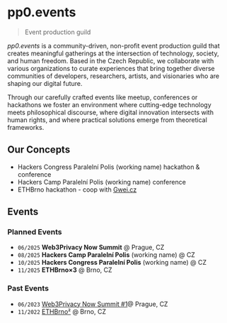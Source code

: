 # pp0.events

> Event production guild

*pp0.events* is a community-driven, non-profit event production guild that creates meaningful gatherings at the intersection of technology, society, and human freedom. Based in the Czech Republic, we collaborate with various organizations to curate experiences that bring together diverse communities of developers, researchers, artists, and visionaries who are shaping our digital future.

Through our carefully crafted events like meetup, conferences or hackathons we foster an environment where cutting-edge technology meets philosophical discourse, where digital innovation intersects with human rights, and where practical solutions emerge from theoretical frameworks.

## Our Concepts
-  Hackers Congress Paralelní Polis (working name) hackathon & conference
-  Hackers Camp Paralelní Polis (working name) conference
-  ETHBrno hackathon - coop with [Gwei.cz](https://gwei.cz)

## Events
### Planned Events

- `06/2025` **Web3Privacy Now Summit** @ Prague, CZ
- `08/2025` **Hackers Camp Paralelní Polis** (working name) @ CZ
- `10/2025` **Hackers Congress Paralelní Polis** (working name) @ CZ
- `11/2025` **ETHBrno×3** @ Brno, CZ

### Past Events

- `06/2023` [Web3Privacy Now Summit #1](https://prague22.web3privacy.info/)@ Prague, CZ
- `11/2022` [ETHBrno²](https://2022.ethbrno.cz/) @ Brno, CZ
